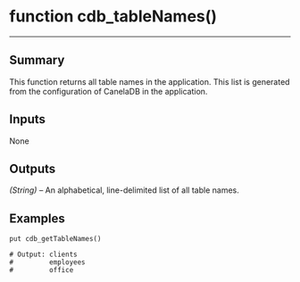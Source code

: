 # function cdb_tableNames()
---
## Summary
This function returns all table names in the application. This list is generated from the configuration of CanelaDB in the application.

## Inputs
None
	
## Outputs
*(String)* – An alphabetical, line-delimited list of all table names.

## Examples
```livecodeserver
put cdb_getTableNames()

# Output: clients
#	      employees
#	      office
```
